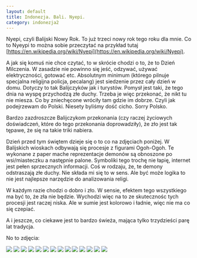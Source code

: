 ```yaml
---
layout: default
title: Indonezja. Bali. Nyepi.
category: indonezja2
---
```


Nyepi, czyli Balijski Nowy Rok. To już trzeci nowy rok tego roku dla mnie. Co to Nyeypi to można sobie przeczytać na przykład tutaj  [https://en.wikipedia.org/wiki/Nyepi](https://en.wikipedia.org/wiki/Nyepi). 

A jak się komuś nie chce czytać, to w skrócie chodzi o to, że to Dzień Milczenia. W zasadzie nie powinno się jeść, odzywać, używać elektryczności, gotować etc. Absolutnym minimum (którego pilnuje specjalna religijna policja, pecalang) jest siedzenie przez cały dzień w domu. Dotyczy to tak Balijczyków jak i turystów. Pomysł jest taki, że tego dnia na wyspę przychodzą złe duchy. Trzeba je więc przekonać, że nikt tu nie miesza. Co by zniechęcone wróciły tam gdzie im  dobrze. Czyli jak podejrzewam do Polski. Niesety byliśmy dość cicho. Sorry Polsko. 

Bardzo zazdroszcze Balijczykom przekonania (czy raczej życiowych doświadczeń, które do tego przekonania doprowadziły), że zło jest tak tępawe, że się na takie triki nabiera.

Dzień przed tym świętem dzieje się o to co na zdjęciach poniżej. W Balijskich wioskach odbywają się procesje z figurami Ogoh-Ogoh.   Te  wykonane z paper mache reprezentacje demonów są obnoszone po wsi/miasteczku a następnie palone. Symboliki tego trochę nie łapię,  internet jest pełen sprzecznych informacji. Coś w rodzaju, że, te demony odstraszają złe duchy. Nie składa mi się to w sens. Ale być może logika to nie jest najlepsze narzędzie do analizowania religi.

W każdym razie chodzi o dobro i zło. W sensie, efektem tego wszystkiego ma być to, że zła nie będzie. Wychodzi więc na to ze  skutecznośc tych procesji jest raczej niska. Ale w sumie jest kolorowo i ładnie, więc nie ma co się czepiać. 

A i jeszcze, co ciekawe jest to bardzo świeża, mająca tylko trzydzieści parę lat tradycja. 

No to zdjęcia:

<img src='https://www.dropbox.com/s/thbk009ck9tray8/01.jpg?raw=1' />

<img src='https://www.dropbox.com/s/yuoyxqb7gkyhxk5/02.jpg?raw=1' />

<img src='https://www.dropbox.com/s/n5y2haxl9kjz8f0/03.jpg?raw=1' />

<img src='https://www.dropbox.com/s/t8tz4jzu5puy41q/04.jpg?raw=1' />

<img src='https://www.dropbox.com/s/mujh9k49isxprt7/05.jpg?raw=1' />

<img src='https://www.dropbox.com/s/df7u650oowua9x2/06.jpg?raw=1' />

<img src='https://www.dropbox.com/s/48pzh3whwgkr84a/07.jpg?raw=1' />

<img src='https://www.dropbox.com/s/bnl8y0gey77vfxc/08.jpg?raw=1' />

<img src='https://www.dropbox.com/s/zq4zu2up1czo13t/09.jpg?raw=1' />

<img src='https://www.dropbox.com/s/kgy5678aboph941/10.jpg?raw=1' />

<img src='https://www.dropbox.com/s/cekvunfxysnhz4w/11.jpg?raw=1' />

<img src='https://www.dropbox.com/s/8vefa6x722k30cu/12.jpg?raw=1' />

<img src='https://www.dropbox.com/s/7ywmrhgwwbc1hx0/13.jpg?raw=1' />

<img src='https://www.dropbox.com/s/h9z0yapptpdz5hr/14.jpg?raw=1' />
